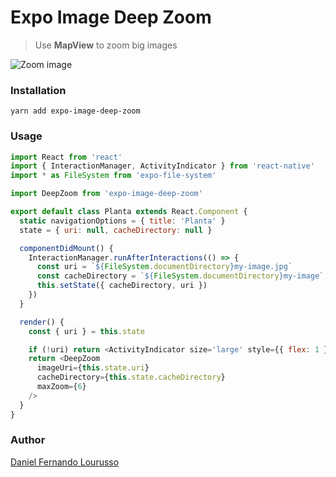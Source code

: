 Expo Image Deep Zoom
===
> Use **MapView** to zoom big images

![Zoom image](./img/demo.gif)

### Installation

`yarn add expo-image-deep-zoom`

### Usage

```javascript 
import React from 'react'
import { InteractionManager, ActivityIndicator } from 'react-native'
import * as FileSystem from 'expo-file-system'

import DeepZoom from 'expo-image-deep-zoom'

export default class Planta extends React.Component {
  static navigationOptions = { title: 'Planta' }
  state = { uri: null, cacheDirectory: null }

  componentDidMount() {
    InteractionManager.runAfterInteractions(() => {
      const uri = `${FileSystem.documentDirectory}my-image.jpg`
      const cacheDirectory = `${FileSystem.documentDirectory}my-image`
      this.setState({ cacheDirectory, uri })
    })
  }

  render() {
    const { uri } = this.state

    if (!uri) return <ActivityIndicator size='large' style={{ flex: 1 }}/>
    return <DeepZoom
      imageUri={this.state.uri}
      cacheDirectory={this.state.cacheDirectory}
      maxZoom={6}
    />
  }
}
```

### Author

[Daniel Fernando Lourusso](https://www.linkedin.com/in/dflourusso)
